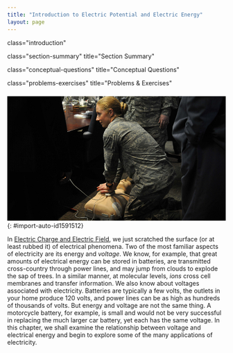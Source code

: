 ```yaml
---
title: "Introduction to Electric Potential and Electric Energy"
layout: page
---
```



<cnx-pi class="cnx.flag.introduction"> class="introduction" </cnx-pi>

<cnx-pi class="cnx.eoc">class="section-summary" title="Section Summary"</cnx-pi>

<cnx-pi class="cnx.eoc">class="conceptual-questions" title="Conceptual Questions"</cnx-pi>

<cnx-pi class="cnx.eoc">class="problems-exercises" title="Problems &amp; Exercises"</cnx-pi>

### 

![Air Force officials practice using an automated external defibrillator (AED). Electric potential energy is stored in the defibrillator unit and sent to resuscitate the patient.](../resources/Figure_20_00_00a_D.jpg "Automated external defibrillator unit (AED) (credit: U.S. Defense Department photo/Tech. Sgt. Suzanne M. Day)"){: #import-auto-id1591512}

In [Electric Charge and Electric Field](/m42299), we just scratched the surface (or at least rubbed it) of electrical phenomena. Two of the most familiar aspects of electricity are its energy and *voltage*. We know, for example, that great amounts of electrical energy can be stored in batteries, are transmitted cross-country through power lines, and may jump from clouds to explode the sap of trees. In a similar manner, at molecular levels, *ions* cross cell membranes and transfer information. We also know about voltages associated with electricity. Batteries are typically a few volts, the outlets in your home produce 120 volts, and power lines can be as high as hundreds of thousands of volts. But energy and voltage are not the same thing. A motorcycle battery, for example, is small and would not be very successful in replacing the much larger car battery, yet each has the same voltage. In this chapter, we shall examine the relationship between voltage and electrical energy and begin to explore some of the many applications of electricity.
